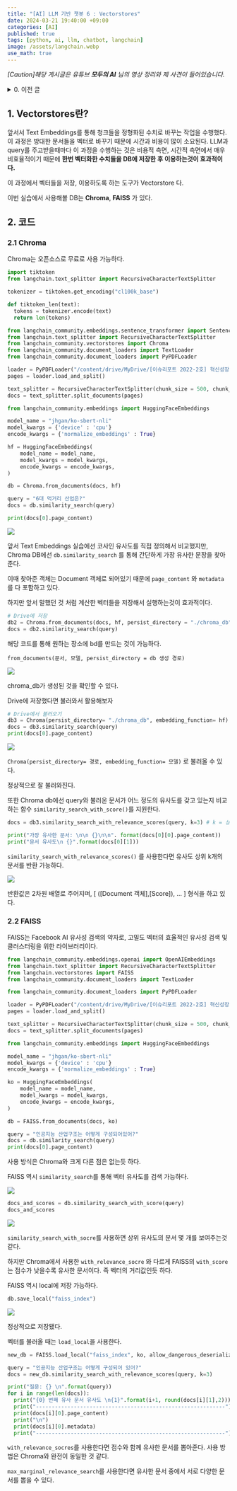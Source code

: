 ```yaml
---
title: "[AI] LLM 기반 챗봇 6 : Vectorstores"
date: 2024-03-21 19:40:00 +09:00
categories: [AI]
published: true
tags: [python, ai, llm, chatbot, langchain]
image: /assets/langchain.webp
use_math: true
---
```


*[Caution]해당 게시글은 유튜브 **모두의 AI** 님의 영상 정리와 제 사견이 들어있습니다.*
<details>
<summary>0. 이전 글</summary>
<div markdown="1">

<a href="https://astro-yu.github.io/posts/LLM-Chatbot1/">0 : 소개</a>
<br>
<a href="https://astro-yu.github.io/posts/LLM-Chatbot2/">1 : Langchain</a>
<br>
<a href="https://astro-yu.github.io/posts/LLM-Chatbot3/">2 : LLM</a>
<br>
<a href="https://astro-yu.github.io/posts/LLM-Chatbot4/">3 : Document Loader</a>
<br>
<a href="https://astro-yu.github.io/posts/LLM-Chatbot5/">4 : Text Splitters</a>
<br>
<a href="https://astro-yu.github.io/posts/LLM-Chatbot6/">5 : Text Embeddings</a>

</div>
</details>

## 1. Vectorstores란?

앞서서 Text Embeddings를 통해 청크들을 정형화된 수치로 바꾸는 작업을 수행했다. 이 과정은 방대한 문서들을 벡터로 바꾸기 때문에 시간과 비용이 많이 소요된다. LLM과 query를 주고받을때마다 이 과정을 수행하는 것은 비용적 측면, 시간적 측면에서 매우 비효율적이기 때문에 **한번 벡터화한 수치들을 DB에 저장한 후 이용하는것이 효과적이다.** 

이 과정에서 벡터들을 저장, 이용하도록 하는 도구가 Vectorstore 다.

이번 실습에서 사용해볼 DB는 **Chroma**, **FAISS** 가 있다.

## 2. 코드

### 2.1 Chroma

Chroma는 오픈소스로 무료로 사용 가능하다.

```python
import tiktoken
from langchain.text_splitter import RecursiveCharacterTextSplitter

tokenizer = tiktoken.get_encoding("cl100k_base")

def tiktoken_len(text):
  tokens = tokenizer.encode(text)
  return len(tokens)

from langchain_community.embeddings.sentence_transformer import SentenceTransformerEmbeddings
from langchain.text_splitter import RecursiveCharacterTextSplitter
from langchain_community.vectorstores import Chroma
from langchain_community.document_loaders import TextLoader
from langchain_community.document_loaders import PyPDFLoader

loader = PyPDFLoader("/content/drive/MyDrive/[이슈리포트 2022-2호] 혁신성장 정책금융 동향.pdf")
pages = loader.load_and_split()

text_splitter = RecursiveCharacterTextSplitter(chunk_size = 500, chunk_overlap = 0, length_function = tiktoken_len)
docs = text_splitter.split_documents(pages)

from langchain_community.embeddings import HuggingFaceEmbeddings

model_name = "jhgan/ko-sbert-nli"
model_kwargs = {'device' : 'cpu'}
encode_kwargs = {'normalize_embeddings' : True}

hf = HuggingFaceEmbeddings(
    model_name = model_name,
    model_kwargs = model_kwargs,
    encode_kwargs = encode_kwargs,
)

db = Chroma.from_documents(docs, hf)

query = "6대 먹거리 산업은?"
docs = db.similarity_search(query)

print(docs[0].page_content)
```

![](/assets/store1.png)

앞서 Text Embeddings 실습에선 코사인 유사도를 직접 정의해서 비교했지만, Chroma DB에선 `db.similarity_search` 를 통해 간단하게 가장 유사한 문장을 찾아준다.

이때  찾아준 객체는 Document 객체로 되어있기 때문에 `page_content` 와 `metadata`를 다 포함하고 있다.

하지만 앞서 말했던 것 처럼 계산한 벡터들을 저장해서 실행하는것이 효과적이다.

```python
# Drive에 저장
db2 = Chroma.from_documents(docs, hf, persist_directory = "./chroma_db")
docs = db2.similarity_search(query)
```

해당 코드를 통해 원하는 장소에 bd를 만드는 것이 가능하다.

`from_documents(문서, 모델, persist_directory = db 생성 경로)` 

![](/assets/store2.png)

chroma_db가 생성된 것을 확인할 수 있다.

Drive에 저장했다면 불러와서 활용해보자

```python
# Drive에서 불러오기
db3 = Chroma(persist_directory= "./chroma_db", embedding_function= hf)
docs = db3.similarity_search(query)
print(docs[0].page_content)
```

![](/assets/store3.png)

`Chroma(persist_directory= 경로, embedding_function= 모델)` 로 불러올 수 있다.

정상적으로 잘 불러와진다.

또한 Chroma db에선 query와 불러온 문서가 어느 정도의 유사도를 갖고 있는지 비교하는 함수 `similarity_search_with_score()`를 지원한다.

```python
docs = db3.similarity_search_with_relevance_scores(query, k=3) # k = 상위 k개의 문서를 반환

print("가장 유사한 문서: \n\n {}\n\n". format(docs[0][0].page_content))
print("문서 유사도\n {}".format(docs[0][1]))
```

`similarity_search_with_relevance_scores()` 를 사용한다면 유사도 상위 k개의 문서를 반환 가능하다.

![](/assets/store4.png)

반환값은 2차원 배열로 주어지며, [ ([Document 객체],[Score]), … ] 형식을 하고 있다.

### 2.2 FAISS

FAISS는 Facebook AI 유사성 검색의 약자로, 고밀도 벡터의 효율적인 유사성 검색 및 클러스터링을 위한 라이브러리이다.

```python
from langchain_community.embeddings.openai import OpenAIEmbeddings
from langchain.text_splitter import RecursiveCharacterTextSplitter
from langchain.vectorstores import FAISS
from langchain_community.document_loaders import TextLoader

from langchain_community.document_loaders import PyPDFLoader

loader = PyPDFLoader("/content/drive/MyDrive/[이슈리포트 2022-2호] 혁신성장 정책금융 동향.pdf")
pages = loader.load_and_split()

text_splitter = RecursiveCharacterTextSplitter(chunk_size = 500, chunk_overlap = 0, length_function = tiktoken_len)
docs = text_splitter.split_documents(pages)

from langchain_community.embeddings import HuggingFaceEmbeddings

model_name = "jhgan/ko-sbert-nli"
model_kwargs = {'device' : 'cpu'}
encode_kwargs = {'normalize_embeddings' : True}

ko = HuggingFaceEmbeddings(
    model_name = model_name,
    model_kwargs = model_kwargs,
    encode_kwargs = encode_kwargs,
)

db = FAISS.from_documents(docs, ko)

query = "인공지능 산업구조는 어떻게 구성되어있어?"
docs = db.similarity_search(query)
print(docs[0].page_content)
```

사용 방식은 Chroma와 크게 다른 점은 없는듯 하다.

FAISS 역시 `similarity_search`를 통해 벡터 유사도를 검색 가능하다.

![](/assets/store5.png)

```python
docs_and_scores = db.similarity_search_with_score(query)
docs_and_scores
```

![](/assets/store6.png)

 `similarity_search_with_socre`를 사용하면 상위 유사도의 문서 몇 개를 보여주는것 같다.

하지만 Chroma에서 사용한 `with_relevance_socre` 와 다르게 FAISS의 `with_score`는 점수가 낮을수록 유사한 문서이다. 즉 벡터의 거리값인듯 하다.

FAISS 역시 local에 저장 가능하다.

```python
db.save_local("faiss_index")
```

![](/assets/store7.png)

정상적으로 저장됐다.

벡터를 불러올 때는 `load_local`을 사용한다.

```python
new_db = FAISS.load_local("faiss_index", ko, allow_dangerous_deserialization=True)

query = "인공지능 산업구조는 어떻게 구성되어 있어?"
docs = new_db.similarity_search_with_relevance_scores(query, k=3)

print("질문: {} \n".format(query))
for i in range(len(docs)):
  print("{0} 번째 유사 문서 유사도 \n{1}".format(i+1, round(docs[i][1],2)))
  print("------------------------------------------------------------")
  print(docs[i][0].page_content)
  print("\n")
  print(docs[i][0].metadata)
  print("------------------------------------------------------------")
```

`with_relevance_socres`를 사용한다면 점수와 함께 유사한 문서를 뽑아준다. 사용 방법은 Chroma와 완전이 동일한 것 같다.

`max_marginal_relevance_search`를 사용한다면 유사한 문서 중에서 서로 다양한 문서를 뽑을 수 있다.